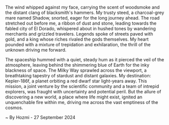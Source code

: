 
The wind whipped against my face, carrying the scent of woodsmoke and the distant clang of blacksmith's hammers. My trusty steed, a charcoal-grey mare named Shadow, snorted, eager for the long journey ahead. The road stretched out before me, a ribbon of dust and stone, leading towards the fabled city of El Dorado, whispered about in hushed tones by wandering merchants and grizzled travelers. Legends spoke of streets paved with gold, and a king whose riches rivaled the gods themselves. My heart pounded with a mixture of trepidation and exhilaration, the thrill of the unknown driving me forward.

The spaceship hummed with a quiet, steady hum as it pierced the veil of the atmosphere, leaving behind the shimmering blue of Earth for the inky blackness of space. The Milky Way sprawled across the viewport, a breathtaking tapestry of stardust and distant galaxies. My destination: Kepler-186f, a planet orbiting a red dwarf star light-years away. This mission, a joint venture by the scientific community and a team of intrepid explorers, was fraught with uncertainty and potential peril. But the allure of discovering a new world, a place where life might exist, ignited an unquenchable fire within me, driving me across the vast emptiness of the cosmos. 

~ By Hozmi - 27 September 2024
